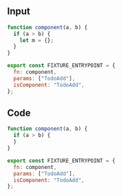 
## Input

```javascript
function component(a, b) {
  if (a > b) {
    let m = {};
  }
}

export const FIXTURE_ENTRYPOINT = {
  fn: component,
  params: ["TodoAdd"],
  isComponent: "TodoAdd",
};

```

## Code

```javascript
function component(a, b) {
  if (a > b) {
  }
}

export const FIXTURE_ENTRYPOINT = {
  fn: component,
  params: ["TodoAdd"],
  isComponent: "TodoAdd",
};

```
      
